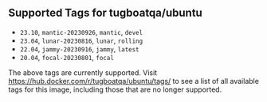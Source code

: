 ## Supported Tags for tugboatqa/ubuntu

* `23.10`, `mantic-20230926`, `mantic`, `devel`
* `23.04`, `lunar-20230816`, `lunar`, `rolling`
* `22.04`, `jammy-20230916`, `jammy`, `latest`
* `20.04`, `focal-20230801`, `focal`

The above tags are currently supported. Visit https://hub.docker.com/r/tugboatqa/ubuntu/tags/ to see a list of all available tags for this image, including those that are no longer supported.
